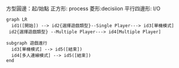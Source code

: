 方型圓邊：起/始點
正方形: process
菱形:decisiion
平行四邊形: I/O

```mermaid
graph LR
  id1([開始]) --> id2{選擇遊戲類型}--Single Player---> id3[單機模式]
 id2{選擇遊戲類型} --Multiple Player---> id4[Multiple Player]

subgraph 遊戲進行
  id3[單機模式] --> id5([結束])
  id4[多人連線模式] --> id5([結束])
end
```

